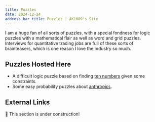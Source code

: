 ```yaml
---
title: Puzzles
date: 2024-12-24
address_bar_title: Puzzles | AK1089's Site
---
```


I am a huge fan of all sorts of puzzles, with a special fondness for logic puzzles with a mathematical flair as well as word and grid puzzles. Interviews for quantitative trading jobs are full of these sorts of brainteasers, which is one reason I love the industry so much.

## Puzzles Hosted Here

- A difficult logic puzzle based on finding [ten numbers](ten-numbers) given some constraints.
- Some easy probability puzzles about [anthropics](anthropics).

## External Links

🚧 This section is under construction!
